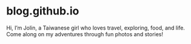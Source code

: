 # blog.github.io

Hi, I’m Jolin, a Taiwanese girl who loves travel, exploring, food, and life. Come along on my adventures through fun photos and stories!